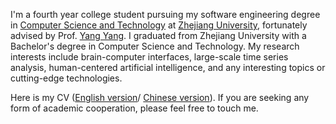 <!-- I'm a first-year student pursuing my Academic Master's degree in the college of  -->
I'm a fourth year college student pursuing my software engineering degree in [Computer Science and Technology](http://www.cs.zju.edu.cn/) at 
[Zhejiang University](http://www.zju.edu.cn/), fortunately advised by Prof. [Yang Yang](http://yangy.org/).
I graduated from Zhejiang University with a Bachelor's degree in Computer Science and Technology.
My research interests include brain-computer interfaces, large-scale time series analysis, human-centered artificial intelligence, and any interesting topics or cutting-edge technologies.

<!-- I have published several papers  -->
<!-- <a href=''><img src=""></a>
at the top international AI conferences such as KDD, NeurIPS, AAAI. -->
Here is my CV (<a target="_blank"  href="_pages\includes\Personal_Profile.pdf">English version</a>/
<a target="_blank"  href="_pages\includes\Fanqi_CV_cn.pdf">Chinese version</a>).
If you are seeking any form of academic cooperation, please feel free to touch me.